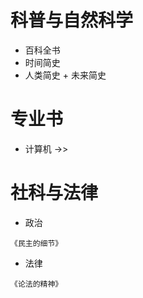 # 科普与自然科学

- 百科全书
- 时间简史
- 人类简史 + 未来简史

# 专业书

- 计算机 ->> 

# 社科与法律

- 政治

```
《民主的细节》
```

- 法律

```
《论法的精神》
```
